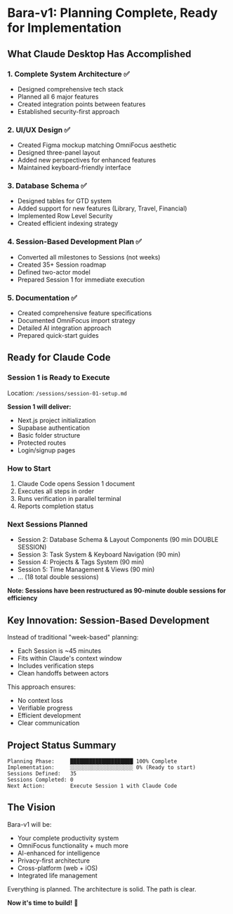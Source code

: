 # Bara-v1: Planning Complete, Ready for Implementation

## What Claude Desktop Has Accomplished

### 1. Complete System Architecture ✅
- Designed comprehensive tech stack
- Planned all 6 major features
- Created integration points between features
- Established security-first approach

### 2. UI/UX Design ✅
- Created Figma mockup matching OmniFocus aesthetic
- Designed three-panel layout
- Added new perspectives for enhanced features
- Maintained keyboard-friendly interface

### 3. Database Schema ✅
- Designed tables for GTD system
- Added support for new features (Library, Travel, Financial)
- Implemented Row Level Security
- Created efficient indexing strategy

### 4. Session-Based Development Plan ✅
- Converted all milestones to Sessions (not weeks)
- Created 35+ Session roadmap
- Defined two-actor model
- Prepared Session 1 for immediate execution

### 5. Documentation ✅
- Created comprehensive feature specifications
- Documented OmniFocus import strategy
- Detailed AI integration approach
- Prepared quick-start guides

## Ready for Claude Code

### Session 1 is Ready to Execute
Location: `/sessions/session-01-setup.md`

**Session 1 will deliver:**
- Next.js project initialization
- Supabase authentication
- Basic folder structure
- Protected routes
- Login/signup pages

### How to Start
1. Claude Code opens Session 1 document
2. Executes all steps in order
3. Runs verification in parallel terminal
4. Reports completion status

### Next Sessions Planned
- Session 2: Database Schema & Layout Components (90 min DOUBLE SESSION)
- Session 3: Task System & Keyboard Navigation (90 min)
- Session 4: Projects & Tags System (90 min)
- Session 5: Time Management & Views (90 min)
- ... (18 total double sessions)

**Note: Sessions have been restructured as 90-minute double sessions for efficiency**

## Key Innovation: Session-Based Development

Instead of traditional "week-based" planning:
- Each Session is ~45 minutes
- Fits within Claude's context window
- Includes verification steps
- Clean handoffs between actors

This approach ensures:
- No context loss
- Verifiable progress
- Efficient development
- Clear communication

## Project Status Summary

```
Planning Phase:     ████████████████████ 100% Complete
Implementation:     ░░░░░░░░░░░░░░░░░░░░ 0% (Ready to start)
Sessions Defined:   35
Sessions Completed: 0
Next Action:        Execute Session 1 with Claude Code
```

## The Vision

Bara-v1 will be:
- Your complete productivity system
- OmniFocus functionality + much more
- AI-enhanced for intelligence
- Privacy-first architecture
- Cross-platform (web + iOS)
- Integrated life management

Everything is planned. The architecture is solid. The path is clear.

**Now it's time to build!** 🚀
